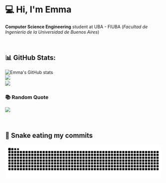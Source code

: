 # 💻 Hi, I'm Emma

**Computer Science Engineering** student at UBA - FIUBA (*Facultad de Ingeniería de la Universidad de Buenos Aires*)

<!--
## 🚀 I'm currently learning:
* *Operating Systems*
* *Algorithm Theory*
* *Programming Paradigms*
* *Probability and Statistics*

<!--
### 👾 Languages
![Top Langs](https://github-readme-stats-emcastas-projects.vercel.app/api/top-langs/?username=EmCasta&size_weight=0.5&count_weight=1&langs_count=20&layout=compact&hide=CSS,HTML,JavaScript,Dockerfile,linker%20script,Perl,GDB,Emacs%20Lisp,Makefile)


### 🔥 My Stats
![Emma's GitHub stats](https://github-readme-stats-emcastas-projects.vercel.app/api?username=EmCasta&show_icons=true&theme=vue-dark)
-->

<!--
**EmCasta/EmCasta** is a ✨ _special_ ✨ repository because its `README.md` (this file) appears on your GitHub profile.

Here are some ideas to get you started:

- 🔭 I’m currently working on ...
- 🌱 I’m currently learning ...
- 👯 I’m looking to collaborate on ...
- 🤔 I’m looking for help with ...
- 💬 Ask me about ...
- 📫 How to reach me: ...
- 😄 Pronouns: ...
- ⚡ Fun fact: ...
-->
<!--
## 🛠️ Languages and Tools
![Python](https://img.shields.io/badge/python-3670A0?style=for-the-badge&logo=python&logoColor=ffdd54) 
![C](https://img.shields.io/badge/c-%2300599C.svg?style=for-the-badge&logo=c&logoColor=white) 
![Go](https://img.shields.io/badge/go-%2300ADD8.svg?style=for-the-badge&logo=go&logoColor=white) 
![Java](https://img.shields.io/badge/java-%23ED8B00.svg?style=for-the-badge&logo=openjdk&logoColor=white) 
![Clojure](https://img.shields.io/badge/Clojure-%23Clojure.svg?style=for-the-badge&logo=Clojure&logoColor=Clojure) 
![Bash Script](https://img.shields.io/badge/bash_script-%23121011.svg?style=for-the-badge&logo=gnu-bash&logoColor=white) 
![Arduino](https://img.shields.io/badge/-Arduino-00979D?style=for-the-badge&logo=Arduino&logoColor=white) 
![AssemblyScript](https://img.shields.io/badge/assembly%20script-%23000000.svg?style=for-the-badge&logo=assemblyscript&logoColor=white)
![Notion](https://img.shields.io/badge/Notion-%23000000.svg?style=for-the-badge&logo=notion&logoColor=white)
-->
</br>

## 📊 GitHub Stats:
![Emma's GitHub stats](https://github-readme-stats-emcastas-projects.vercel.app/api?username=EmCasta&theme=vue-dark&hide_border=false&include_all_commits=true&count_private=true&show_icons=true&rank_icon=github)<br/>
![](https://nirzak-streak-stats.vercel.app/?user=EmCasta&theme=vue-dark&hide_border=fals)<br/>
![](https://github-readme-stats-emcastas-projects.vercel.app/api/top-langs/?username=EmCasta&theme=vue-dark&hide_border=false&include_all_commits=true&count_private=true&layout=compact&langs_count=19&hide=CSS,HTML,JavaScript,Dockerfile,linker%20script,Perl,GDB,Emacs%20Lisp,Makefile)
</br>

### 📚 Random Quote
![](https://quotes-github-readme.vercel.app/api?type=vetical&theme=tokyonight)

<!-- Proudly created with GPRM ( https://gprm.itsvg.in ) -->
</br>

## 🐍 Snake eating my commits
<picture>
  <source media="(prefers-color-scheme: dark)" srcset="https://raw.githubusercontent.com/EmCasta/EmCasta/output/github-contribution-grid-snake-dark.svg">
  <source media="(prefers-color-scheme: light)" srcset="https://raw.githubusercontent.com/EmCasta/EmCasta/output/github-contribution-grid-snake.svg">
  <img alt="github contribution grid snake animation" src="https://raw.githubusercontent.com/EmCasta/EmCasta/output/github-contribution-grid-snake.svg">
</picture>    

###
<!--
<picture>
  <source media="(prefers-color-scheme: dark)" srcset="https://raw.githubusercontent.com/EmCasta/EmCasta/output/pacman-contribution-graph-dark.svg">
  <source media="(prefers-color-scheme: light)" srcset="https://raw.githubusercontent.com/EmCasta/EmCasta/output/pacman-contribution-graph.svg">
  <img alt="pacman contribution graph" src="https://raw.githubusercontent.com/EmCasta/EmCasta/output/pacman-contribution-graph.svg">
</picture>
-->

<!--
### 🛠️ Languages and Tools

<p align="left"> <a href="https://www.python.org" target="_blank" rel="noreferrer"> <img src="https://raw.githubusercontent.com/devicons/devicon/master/icons/python/python-original.svg" alt="python" width="40" height="40"/> </a> <a href="https://www.cprogramming.com/" target="_blank" rel="noreferrer"> <img src="https://raw.githubusercontent.com/devicons/devicon/master/icons/c/c-original.svg" alt="c" width="40" height="40"/> </a>  <a href="https://golang.org" target="_blank" rel="noreferrer"> <img src="https://raw.githubusercontent.com/devicons/devicon/master/icons/go/go-original.svg" alt="go" width="40" height="40"/> </a> <a href="https://www.java.com" target="_blank" rel="noreferrer"> <img src="https://raw.githubusercontent.com/devicons/devicon/master/icons/java/java-original.svg" alt="java" width="40" height="40"/> </a> <a href="https://www.linux.org/" target="_blank" rel="noreferrer"> <img src="https://raw.githubusercontent.com/devicons/devicon/master/icons/linux/linux-original.svg" alt="linux" width="40" height="40"/> </a> 
  <a href="https://git-scm.com/" target="_blank" rel="noreferrer"> <img src="https://www.vectorlogo.zone/logos/git-scm/git-scm-icon.svg" alt="git" width="40" height="40"/> </a>
<a href="https://www.gnu.org/software/bash/" target="_blank" rel="noreferrer"> <img src="https://www.vectorlogo.zone/logos/gnu_bash/gnu_bash-icon.svg" alt="bash" width="40" height="40"/> </a>
<a href="https://www.arduino.cc/" target="_blank" rel="noreferrer"> <img src="https://cdn.worldvectorlogo.com/logos/arduino-1.svg" alt="arduino" width="40" height="40"/> </a> </p>


### ⚡ Github Stats


<p>&nbsp;<img align="center" src="https://github-readme-stats.vercel.app/api?username=emcasta&show_icons=true&locale=en" alt="emcasta" /></p>

-->
